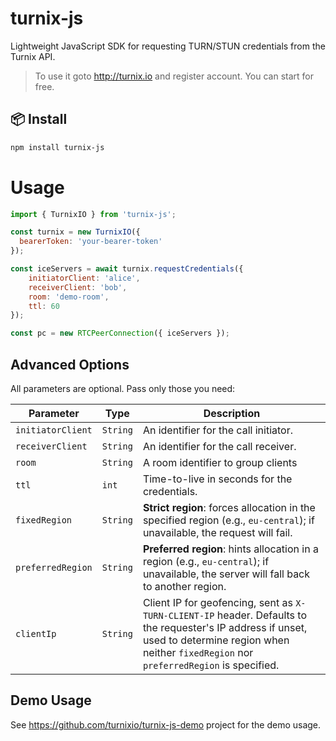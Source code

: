 # turnix-js

Lightweight JavaScript SDK for requesting TURN/STUN credentials from the Turnix API.

> To use it goto http://turnix.io and register account. You can start for free.

## 📦 Install

```bash
npm install turnix-js

```

# Usage

```js
import { TurnixIO } from 'turnix-js';

const turnix = new TurnixIO({
  bearerToken: 'your-bearer-token'
});

const iceServers = await turnix.requestCredentials({
    initiatorClient: 'alice',
    receiverClient: 'bob',
    room: 'demo-room',
    ttl: 60
});

const pc = new RTCPeerConnection({ iceServers });

```

## Advanced Options

All parameters are optional. Pass only those you need:

| Parameter         | Type     | Description                                                                                                                                                                                           |
| ----------------- | -------- |-------------------------------------------------------------------------------------------------------------------------------------------------------------------------------------------------------|
| `initiatorClient` | `String` | An identifier for the call initiator.                                                                                                                                                                 |
| `receiverClient`  | `String` | An identifier for the call receiver.                                                                                                                                                                  |
| `room`            | `String` | A room identifier to group clients                                                                                                                                                                    |
| `ttl`             | `int`    | Time-to-live in seconds for the credentials.                                                                                                                                                          |
| `fixedRegion`     | `String` | **Strict region**: forces allocation in the specified region (e.g., `eu-central`); if unavailable, the request will fail.                                                                             |
| `preferredRegion` | `String` | **Preferred region**: hints allocation in a region (e.g., `eu-central`); if unavailable, the server will fall back to another region.                                                               |
| `clientIp`        | `String` | Client IP for geofencing, sent as `X-TURN-CLIENT-IP` header. Defaults to the requester's IP address if unset, used to determine region when neither `fixedRegion` nor `preferredRegion` is specified. |


## Demo Usage

See https://github.com/turnixio/turnix-js-demo project for the demo usage.